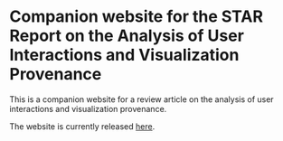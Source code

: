 # Companion website for the STAR Report on the Analysis of User Interactions and Visualization Provenance

This is a companion website for a review article on the analysis of user interactions and visualization provenance.

The website is currently released [here](https://jku-icg.github.io/survey-uivp/index.html).